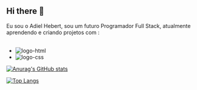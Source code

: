 ## Hi there 👋

Eu sou o Adiel Hebert, sou um futuro Programador Full Stack, atualmente aprendendo e criando projetos com :
<br>
<br>

- <img src="https://img.shields.io/badge/HTML5-E34F26?style=for-the-badge&logo=html5&logoColor=white" alt="logo-html" />
- <img src="https://img.shields.io/badge/CSS3-1572B6?style=for-the-badge&logo=css3&logoColor=white" alt="logo-css"/>

[![Anurag's GitHub stats](https://github-readme-stats.vercel.app/api?username=adiel852)](https://github.com/anuraghazra/github-readme-stats)

[![Top Langs](https://github-readme-stats.vercel.app/api/top-langs/?username=adiel852)](https://github.com/anuraghazra/github-readme-stats)


